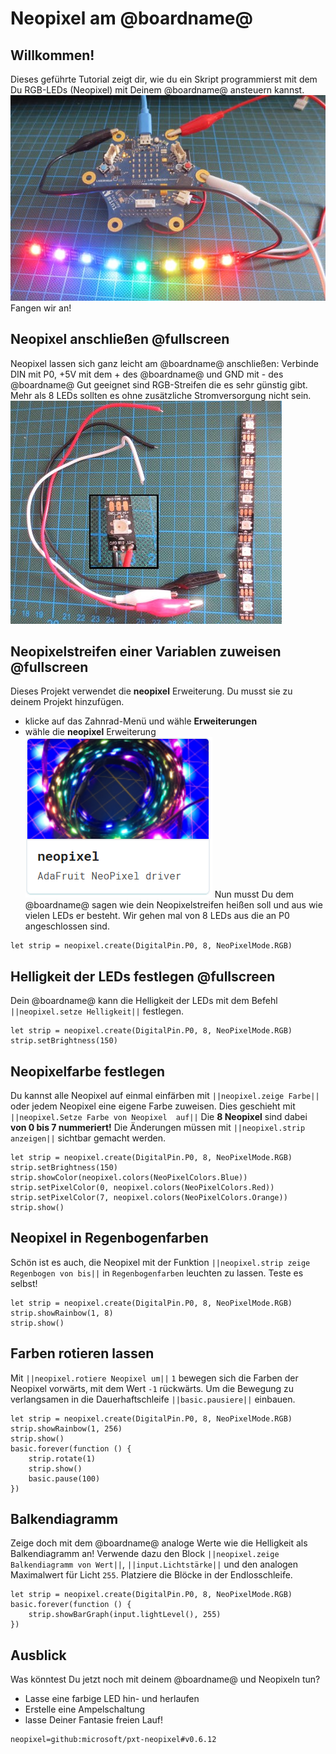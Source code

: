 # Neopixel am @boardname@

## Willkommen!

Dieses geführte Tutorial zeigt dir, wie du ein Skript programmierst mit dem Du RGB-LEDs (Neopixel) mit Deinem @boardname@ ansteuern kannst.
![Neopixelbild](https://github.com/MKleinSB/pxt-Neopixeltutorial/blob/master/1.jfif)
Fangen wir an!

## Neopixel anschließen @fullscreen
Neopixel lassen sich ganz leicht am @boardname@ anschließen:
Verbinde DIN mit P0, +5V mit dem + des @boardname@ und GND mit - des @boardname@
Gut geeignet sind RGB-Streifen die es sehr günstig gibt. Mehr als 8 LEDs sollten es ohne zusätzliche Stromversorgung nicht sein.
![Neopixelanschluss](https://github.com/MKleinSB/pxt-Neopixeltutorial/blob/master/2.jfif)

## Neopixelstreifen einer Variablen zuweisen @fullscreen

Dieses Projekt verwendet die **neopixel** Erweiterung. Du musst sie zu deinem Projekt hinzufügen.
* klicke auf das Zahnrad-Menü und wähle **Erweiterungen**
* wähle die **neopixel** Erweiterung
![Neopixelextension](https://github.com/MKleinSB/pxt-Neopixeltutorial/blob/master/0.png)
Nun musst Du dem @boardname@ sagen wie dein Neopixelstreifen heißen soll und aus wie vielen LEDs er besteht.
Wir gehen mal von 8 LEDs aus die an P0 angeschlossen sind.

```blocks
let strip = neopixel.create(DigitalPin.P0, 8, NeoPixelMode.RGB)
```

## Helligkeit der LEDs festlegen @fullscreen

Dein @boardname@ kann die Helligkeit der LEDs mit dem Befehl ``||neopixel.setze Helligkeit||`` festlegen.

```blocks
let strip = neopixel.create(DigitalPin.P0, 8, NeoPixelMode.RGB)
strip.setBrightness(150)
```

## Neopixelfarbe festlegen

Du kannst alle Neopixel auf einmal einfärben mit ``||neopixel.zeige Farbe||`` oder jedem Neopixel eine eigene Farbe zuweisen. Dies geschieht mit ``||neopixel.Setze Farbe von Neopixel  auf||``
Die **8 Neopixel** sind dabei **von 0 bis 7 nummeriert!**
Die Änderungen müssen mit ``||neopixel.strip anzeigen||`` sichtbar gemacht werden.
```blocks
let strip = neopixel.create(DigitalPin.P0, 8, NeoPixelMode.RGB)
strip.setBrightness(150)
strip.showColor(neopixel.colors(NeoPixelColors.Blue))
strip.setPixelColor(0, neopixel.colors(NeoPixelColors.Red))
strip.setPixelColor(7, neopixel.colors(NeoPixelColors.Orange))
strip.show()
```

## Neopixel in Regenbogenfarben

Schön ist es auch, die Neopixel mit der Funktion ``||neopixel.strip zeige Regenbogen von bis||`` in `Regenbogenfarben` leuchten zu lassen.
Teste es selbst!

```blocks
let strip = neopixel.create(DigitalPin.P0, 8, NeoPixelMode.RGB)
strip.showRainbow(1, 8)
strip.show()
```

## Farben rotieren lassen

Mit ``||neopixel.rotiere Neopixel um||`` `1` bewegen sich die Farben der Neopixel vorwärts, mit dem Wert `-1` rückwärts.
Um die Bewegung zu verlangsamen in die Dauerhaftschleife ``||basic.pausiere||`` einbauen.


```blocks
let strip = neopixel.create(DigitalPin.P0, 8, NeoPixelMode.RGB)
strip.showRainbow(1, 256)
strip.show()
basic.forever(function () {
    strip.rotate(1)
    strip.show()
    basic.pause(100)
})
```

## Balkendiagramm

Zeige doch mit dem @boardname@ analoge Werte wie die Helligkeit als Balkendiagramm an!
Verwende dazu den Block ``||neopixel.zeige Balkendiagramm von Wert||``, ``||input.Lichtstärke||`` und den analogen Maximalwert für Licht `255`.
Platziere die Blöcke in der Endlosschleife. 

```blocks
let strip = neopixel.create(DigitalPin.P0, 8, NeoPixelMode.RGB)
basic.forever(function () {
    strip.showBarGraph(input.lightLevel(), 255)
})
```

## Ausblick

Was könntest Du jetzt noch mit deinem @boardname@ und Neopixeln tun? 
* Lasse eine farbige LED hin- und herlaufen
* Erstelle eine Ampelschaltung
* lasse Deiner Fantasie freien Lauf!

```package
neopixel=github:microsoft/pxt-neopixel#v0.6.12
```
